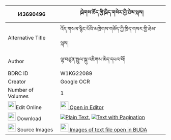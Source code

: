 |I43690496|ཁྲེགས་ཆོད་ཀྱི་ཁྲིད་གསེར་གྱི་ཐེམ་སྐས། 
| --- | --- 
|Alternative Title |འོད་གསལ་སྙིང་པོའི་མཁྲེགས་གཅོད་ཀྱི་ཁྲིད་གསར་གྱི་ཐེམ་སྐས།
|Author| ལྷ་བཙུན་སྤྲུལ་སྐུ་འཇིགས་མེད་དཔའ་བོ།
|BDRC ID | W1KG22089
|Creator | Google OCR
|Number of Volumes| 1
|<img width="25" src="https://img.icons8.com/color/25/000000/edit-property.png">Edit Online| [<img width="25" src="https://avatars.githubusercontent.com/u/45091458?s=200&v=4"> Open in Editor](http://editor.openpecha.org/I43690496)
|<img width="25" src="https://img.icons8.com/fluent/48/000000/download-2.png"/>  Download | [![](https://img.icons8.com/color/20/000000/txt.png)Plain Text](https://github.com/Openpecha/I43690496/releases/download/v2/trekcho_kyi_tri_ser_gyi_temke_plain_I43690496.zip), [![](https://img.icons8.com/color/20/000000/txt.png)Text with Pagination](https://github.com/Openpecha/I43690496/releases/download/v2/trekcho_kyi_tri_ser_gyi_temke_pages_I43690496.zip)
|<img width="25" src="https://img.icons8.com/plasticine/100/000000/pictures-folder.png"/>  Source Images | [<img width="25" src="https://library.bdrc.io/icons/BUDA-small.svg"> Images of text file open in BUDA](https://library.bdrc.io/show/bdr:W1KG22089)